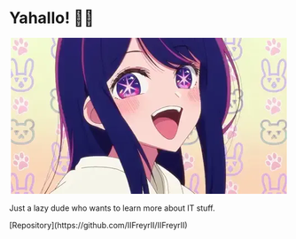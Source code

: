 # Yahallo! 👋🏼
<div align="center">
 <picture>
  <img alt="Wave" src="assets/images/Ai.webp">
 </picture>
</div>

<p>Just a lazy dude who wants to learn more about IT stuff. </p>
[Repository](https://github.com/IIFreyrII/IIFreyrII)

<!--
**IIFreyrII/IIFreyrII** is a ✨ _special_ ✨ repository because its `README.md` (this file) appears on your GitHub profile.

Here are some ideas to get you started:

- 🔭 I’m currently working on ...
- 🌱 I’m currently learning ...
- 👯 I’m looking to collaborate on ...
- 🤔 I’m looking for help with ...
- 💬 Ask me about ...
- 📫 How to reach me: ...
- 😄 Pronouns: ...
- ⚡ Fun fact: ...
-->
